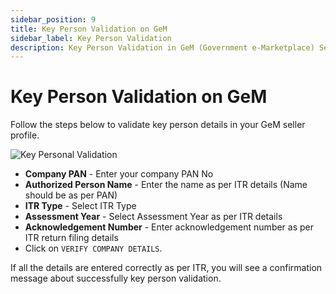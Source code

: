 ```yaml
---
sidebar_position: 9
title: Key Person Validation on GeM
sidebar_label: Key Person Validation
description: Key Person Validation in GeM (Government e-Marketplace) Seller Profile
---
```


# Key Person Validation on GeM
Follow the steps below to validate key person details in your GeM seller profile.

![Key Personal Validation](/img/doc/key-person-validation.jpg)

- **Company PAN** - Enter your company PAN No
- **Authorized Person Name** - Enter the name as per ITR details (Name should be as per PAN)
- **ITR Type** - Select ITR Type
- **Assessment Year** - Select Assessment Year as per ITR details
- **Acknowledgement Number** - Enter acknowledgement number as per ITR return filing details
- Click on `VERIFY COMPANY DETAILS`.

If all the details are entered correctly as per ITR, you will see a confirmation message about successfully key person validation.
